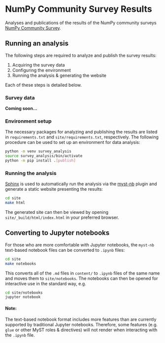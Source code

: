 # NumPy Community Survey Results

Analyses and publications of the results of the NumPy community surveys
[NumPy Community Survey][survey_repo].

[survey_repo]: https://github.com/numpy/numpy-surveys

## Running an analysis

The following steps are required to analyze and publish the survey results:

 1. Acquiring the survey data
 2. Configuring the environment
 3. Running the analysis & generating the website

Each of these steps is detailed below.

### Survey data

**Coming soon...**

### Environment setup

The necessary packages for analyzing and publishing the results are listed in
`requirements.txt` and `site/requirements.txt`, respectively.
The following procedure can be used to set up an environment for data
analysis:

```bash
python -m venv survey_analysis
source survey_analysis/bin/activate
python -m pip install .[publish]
```

### Running the analysis

[Sphinx](https://www.sphinx-doc.org/en/master/) is used to automatically run
the analysis via the [myst-nb](https://myst-nb.readthedocs.io/en/latest/)
plugin and generate a static website presenting the results:

```bash
cd site
make html
```

The generated site can then be viewed by opening `site/_build/html/index.html`
in your preferred browser.

## Converting to Jupyter notebooks

For those who are more comfortable with Jupyter notebooks, the `myst-nb`
text-based notebook files can be converted to `.ipynb` files:

```bash
cd site
make notebooks
```

This converts all of the `.md` files in `content/` to `.ipynb` files of the
same name and moves them to `site/notebooks`.
The notebooks can then be opened for interactive use in the standard way, e.g.

```bash
cd site/notebooks
jupyter notebook
```

#### Note:

The text-based notebook format includes more features than are currently
supported by traditional Jupyter notebooks.
Therefore, some features (e.g. `glue` or other MyST roles & directives) will
not render when interacting with the `.ipynb` file.
